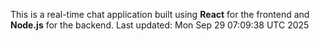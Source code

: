 This is a real-time chat application built using **React** for the frontend and **Node.js** for the backend.
Last updated: Mon Sep 29 07:09:38 UTC 2025

